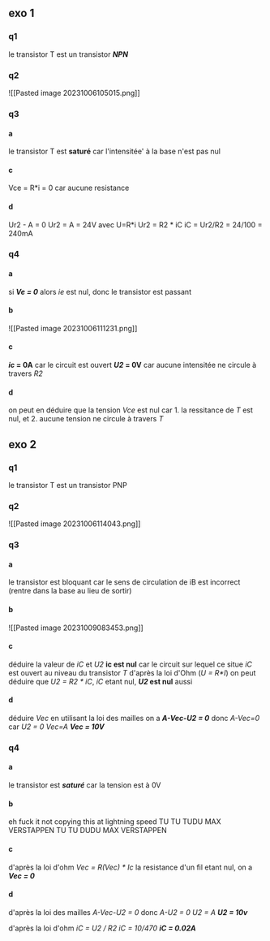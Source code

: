 ## exo 1
### q1
le transistor T est un transistor ***NPN***
### q2
![[Pasted image 20231006105015.png]]
### q3
#### a
le transistor T est **saturé** car l'intensitée' à la base n'est pas nul

#### c
Vce = R\*i = 0 car aucune resistance
#### d
Ur2 - A = 0
Ur2 = A = 24V
avec U=R\*i
Ur2 = R2 \* iC
iC = Ur2/R2 = 24/100 = 240mA

### q4
#### a
si ***Ve = 0*** alors *ie* est nul, donc le transistor est passant
#### b
![[Pasted image 20231006111231.png]]
#### c
***ic* = 0A** car le circuit est ouvert
***U2* = 0V** car aucune intensitée ne circule à travers *R2*
#### d
on peut en déduire que la tension *Vce* est nul car 1. la ressitance de *T* est nul, et 2. aucune tension ne circule à travers *T*

## exo 2
### q1
le transistor T est un transistor PNP
### q2
![[Pasted image 20231006114043.png]]
### q3
#### a
le transistor est bloquant car le sens de circulation de iB est incorrect (rentre dans la base au lieu de sortir)
#### b
![[Pasted image 20231009083453.png]]
#### c
déduire la valeur de *iC* et *U2*
**ic est nul** car le circuit sur lequel ce situe *iC* est ouvert au niveau du transistor *T*
d'après la loi d'Ohm (*U = R\*I*) on peut déduire que *U2 = R2 \* iC*, *iC* etant nul, ***U2* est nul** aussi
#### d
déduire *Vec*
en utilisant la loi des mailles
on a ***A-Vec-U2 = 0***
donc *A-Vec=0* car *U2 = 0*
*Vec=A*
***Vec = 10V***
### q4
#### a
le transistor est ***saturé*** car la tension est à 0V
#### b
eh fuck it not copying this at lightning speed
TU TU TUDU
MAX VERSTAPPEN
TU TU DUDU
MAX VERSTAPPEN
#### c
d'après la loi d'ohm
*Vec = R(Vec) \* Ic*
la resistance d'un fil etant nul, on a ***Vec = 0***
#### d
d'après la loi des mailles
*A-Vec-U2 = 0*
donc 
*A-U2 = 0*
*U2 = A*
***U2 = 10v***

d'après la loi d'ohm
*iC = U2 / R2*
*iC = 10/470*
***iC = 0.02A***